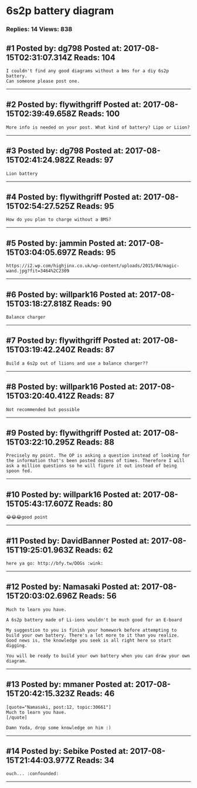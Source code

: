 # 6s2p battery diagram

### Replies: 14 Views: 838

## \#1 Posted by: dg798 Posted at: 2017-08-15T02:31:07.314Z Reads: 104

```
I couldn't find any good diagrams without a bms for a diy 6s2p battery.
Can someone please post one.
```

---
## \#2 Posted by: flywithgriff Posted at: 2017-08-15T02:39:49.658Z Reads: 100

```
More info is needed on your post. What kind of battery? Lipo or Liion?
```

---
## \#3 Posted by: dg798 Posted at: 2017-08-15T02:41:24.982Z Reads: 97

```
Lion battery
```

---
## \#4 Posted by: flywithgriff Posted at: 2017-08-15T02:54:27.525Z Reads: 95

```
How do you plan to charge without a BMS?
```

---
## \#5 Posted by: jammin Posted at: 2017-08-15T03:04:05.697Z Reads: 95

```
https://i2.wp.com/highjinx.co.uk/wp-content/uploads/2015/04/magic-wand.jpg?fit=3464%2C2309
```

---
## \#6 Posted by: willpark16 Posted at: 2017-08-15T03:18:27.818Z Reads: 90

```
Balance charger
```

---
## \#7 Posted by: flywithgriff Posted at: 2017-08-15T03:19:42.240Z Reads: 87

```
Build a 6s2p out of liions and use a balance charger??
```

---
## \#8 Posted by: willpark16 Posted at: 2017-08-15T03:20:40.412Z Reads: 87

```
Not recommended but possible
```

---
## \#9 Posted by: flywithgriff Posted at: 2017-08-15T03:22:10.295Z Reads: 88

```
Precisely my point. The OP is asking a question instead of looking for the information that's been posted dozens of times. Therefore I will ask a million questions so he will figure it out instead of being spoon fed.
```

---
## \#10 Posted by: willpark16 Posted at: 2017-08-15T05:43:17.607Z Reads: 80

```
😂😂😂good point
```

---
## \#11 Posted by: DavidBanner Posted at: 2017-08-15T19:25:01.963Z Reads: 62

```
here ya go: http://bfy.tw/DOGs :wink:
```

---
## \#12 Posted by: Namasaki Posted at: 2017-08-15T20:03:02.696Z Reads: 56

```
Much to learn you have. 

A 6s2p battery made of Li-ions wouldn't be much good for an E-board

My suggestion to you is finish your homework before attempting to build your own battery. There's a lot more to it than you realize. 
Good news is, the knowledge you seek is all right here so start digging.

You will be ready to build your own battery when you can draw your own diagram.
```

---
## \#13 Posted by: mmaner Posted at: 2017-08-15T20:42:15.323Z Reads: 46

```
[quote="Namasaki, post:12, topic:30661"]
Much to learn you have.
[/quote]

Damn Yoda, drop some knowledge on him :)
```

---
## \#14 Posted by: Sebike Posted at: 2017-08-15T21:44:03.977Z Reads: 34

```
ouch... :confounded:
```

---
